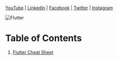 [YouTube](https://www.youtube.com/UsamaSarwar/) | [LinkedIn](https://www.linkedin.com/in/csUsamaSarwar/) | [Facebook](https://www.facebook.com/csUsamaSarwar/) | [Twitter](https://www.twitter.com/csUsamaSarwar/) | [Instagram](https://www.instagram.com/csUsamaSarwar/) 

![Flutter](https://lh3.googleusercontent.com/KmMHgbnZLLKM3ORfiPx8x9J8rbX7iP3VOuQ6AeHb_3nFLfktKBGQnZ8PcTcB_OZ9lyGynUKy8NmthvTWK4fPe8yQHPOxjzvCz3YaKdJrmU58KxgxlTuqTzQZHCI0steGFyOex3fQbMGeFXZsyEow68Y7nwxoOzXLOINwo-g-6YqVlNSytn1SMcKJCEXGwAWRi_G6Gvvs2BXKCHZiEGmL4yc81LSaKLc3nvLZmOTO_3ALlNb_AHjbsMdcvVtkVsJHXunAQSf_E14EBEHAvClW19tV_WxAplO7cLSmdrgM61EBX7mteDOigUKz6xXk4zU1Ea3ngQ_uYvUxJmJB7N5pHncuxU88Ksq7w0llmmqKkeh4O0LwC-mgEzvVs50uqHZDMFNxvvhSP1ZV8YGKHEkO-HZNUfbrtBqSti6YVyVrIqxz-4HgDzsCFyiHdPXgeJPmJDac57dpTFkqzFXmvWzkrVYd6g3wmetx7UIrUe-kBhLPlrk-OB3sUavdJJK42iRf3MU7HGx7F__Z-j2QyyNADBUYZMKK3W6j6qrvZlrjYUOc4X_GizVzgmyrrsuDDcbnXGC9m4kiX71bB1fQKodTLnesf7PT_A4JcHV6nBGx4DUPGqdMoGIZobkJdzoNV4oso4T0ldS386VFs9uLfLd-s8RnkDf_-CctfspUMka4bA3Kv5VGPDofamZM_umn=w1280-h225-no?authuser=0)

# Table of Contents
1.  [Flutter Cheat Sheet](https://github.com/csUsamaSarwar/flutter/tree/master/Cheat%20Sheet)
